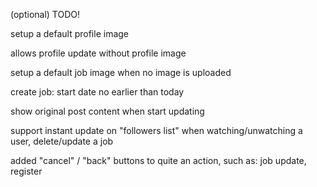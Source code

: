 (optional) TODO!

setup a default profile image

allows profile update without profile image

setup a default job image when no image is uploaded

create job: start date no earlier than today

show original post content when start updating

support instant update on "followers list" when watching/unwatching a user, delete/update a job

added "cancel" / "back" buttons to quite an action, such as: job update, register

<!-- planning
for register/profile update
- check valid email
- check valid password: pasword should contain upper+lower+number
-->
